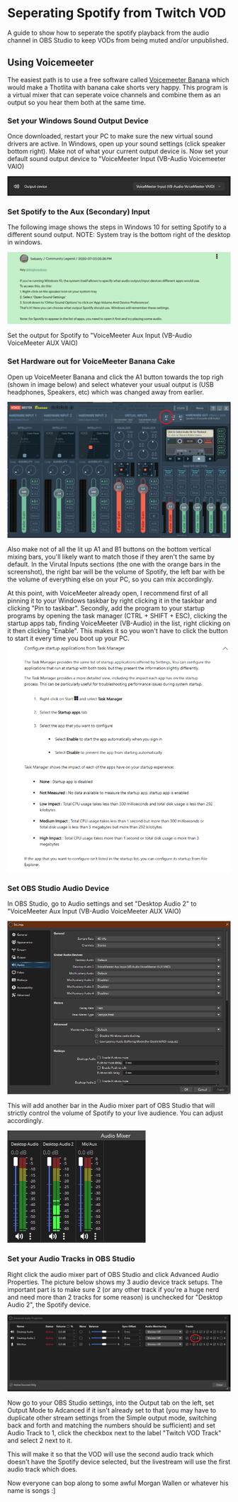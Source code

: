 # Seperating Spotify from Twitch VOD

A guide to show how to seperate the spotify playback from the audio channel in OBS Studio to keep VODs from being muted and/or unpublished.

## Using Voicemeeter

The easiest path is to use a free software called [Voicemeeter Banana](https://vb-audio.com/Voicemeeter/banana.htm) which would make a Thotlita with banana cake shorts very happy. This program is a virtual mixer that can seperate voice channels and combine them as an output so you hear them both at the same time.

### Set your Windows Sound Output Device

Once downloaded, restart your PC to make sure the new virtual sound drivers are active. In Windows, open up your sound settings (click speaker bottom right). Make not of what your current output device is. Now set your default sound output device to "VoiceMeeter Input (VB-Audio Voicemeeter VAIO)

![alt text](OutputDevice.png)

### Set Spotify to the Aux (Secondary) Input

The following image shows the steps in Windows 10 for setting Spotify to a different sound output. NOTE: System tray is the bottom right of the desktop in windows.

![alt text](SpotifyForum.png)

Set the output for Spotify to "VoiceMeeter Aux Input (VB-Audio VoiceMeeter AUX VAIO)

### Set Hardware out for VoiceMeeter Banana Cake

Open up VoiceMeeter Banana and click the A1 button towards the top righ (shown in image below) and select whatever your usual output is (USB headphones, Speakers, etc) which was changed away from earlier. 

![alt text](VMOutput.png)

Also make not of all the lit up A1 and B1 buttons on the bottom vertical mixing bars, you'll likely want to match those if they aren't the same by default. In the Virutal Inputs sections (the one with the orange bars in the screenshot), the right bar will be the volume of Spotify, the left bar with be the volume of everything else on your PC, so you can mix accordingly.

At this point, with VoiceMeeter already open, I recommend first of all pinning it to your Windows taskbar by right clicking it in the taskbar and clicking "Pin to taskbar".
Secondly, add the program to your startup programs by opening the task manager (CTRL + SHIFT + ESC), clicking the startup apps tab, finding VoiceMeeter (VB-Audio) in the list, right clicking on it then clicking "Enable". This makes it so you won't have to click the button to start it every time you boot up your PC.
![alt text](Startup.png)

### Set OBS Studio Audio Device

In OBS Studio, go to Audio settings and set "Desktop Audio 2" to "VoiceMeeter Aux Input (VB-Audio VoiceMeeter AUX VAIO)

![alt text](OBSAudio.png)

This will add another bar in the Audio mixer part of OBS Studio that will strictly control the volume of Spotify to your live audience. You can adjust accordingly.  

![alt text](OBSAudioMixer.png)

### Set your Audio Tracks in OBS Studio

Right click the audio mixer part of OBS Studio and click Advanced Audio Properties. The picture below shows my 3 audio device track setups. The important part is to make sure 2 (or any other track if you're a huge nerd and need more than 2 tracks for some reason) is unchecked for "Desktop Audio 2", the Spotify device.

![alt text](OBSTracks.png)

Now go to your OBS Studio settings, into the Output tab on the left, set Output Mode to Adcanced if it isn't already set to that (you may have to duplicate other stream settings from the Simple output mode, switching back and forth and matching the numbers should be sufficient) and set Audio Track to 1, click the checkbox next to the label "Twitch VOD Track" and select 2 next to it.

This will make it so that the VOD will use the second audio track which doesn't have the Spotify device selected, but the livestream will use the first audio track which does.

Now everyone can bop along to some awful Morgan Wallen or whatever his name is songs :]